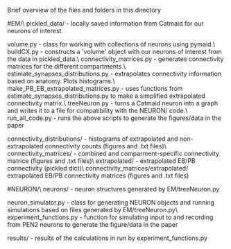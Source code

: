 Brief overview of the files and folders in this directory

#EM/\\
pickled_data/ - locally saved information from Catmaid for our neurons of interest.

volume.py - class for working with collections of neurons using pymaid.\\
buildCX.py - constructs a 'volume' object with our neurons of interest from the data in pickled_data.\\
connectivity_matrices.py - generates connectivity matrices for the different compartments.\\
estimate_synapses_distributions.py - extrapolates connectivity information based on anatomy. Plots histograms.\\
make_PB_EB_extrapolated_matrices.py - uses functions from estimate_synapses_distributions.py to make a simplified extrapolated connectivity matrix.\\
treeNeuron.py - turns a Catmaid neuron into a graph and writes it to a file for compatibility with the NEURON/ code.\\
run_all_code.py - runs the above scripts to generate the figures/data in the paper

connectivity_distributions/ - histograms of extrapolated and non-extrapolated connectivity counts (figures and .txt files)\\
connectivity_matrices/ - combined and comparment-specific connectivity matrice (figures and .txt files)\\
extrapolated/ - extrapolated EB/PB connectivity (pickled dict)\\
connectivity_matrices/extrapolated/ extrapolated EB/PB connectivity matrices (figures and .txt files)



#NEURON/\\
neurons/ - neuron structures generated by EM/treeNeuron.py

neuron_simulator.py - class for generating NEURON objects and running simulations based on files generated by EM/treeNeuron.py\\
experiment_functions.py - function for simulating input to and recording from PEN2 neurons to generate the figure/data in the paper

results/ - results of the calculations in run by experiment_functions.py

